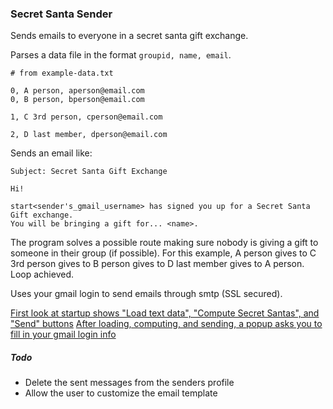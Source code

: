 ### Secret Santa Sender

Sends emails to everyone in a secret santa gift exchange.

Parses a data file in the format `groupid, name, email`.

```
# from example-data.txt

0, A person, aperson@email.com
0, B person, bperson@email.com

1, C 3rd person, cperson@email.com

2, D last member, dperson@email.com
```

Sends an email like: 

```
Subject: Secret Santa Gift Exchange

Hi!

start<sender's_gmail_username> has signed you up for a Secret Santa Gift exchange. 
You will be bringing a gift for... <name>. 

```


The program solves a possible route making sure nobody is giving a gift to 
someone in their group (if possible). For this example, A person gives to 
C 3rd person gives to B person gives to D last member gives to A person. 
Loop achieved. 

Uses your gmail login to send emails through smtp (SSL secured).

[First look at startup shows "Load text data", "Compute Secret Santas", and "Send" buttons](./res/init.png)
[After loading, computing, and sending, a popup asks you to fill in your gmail login info](./res/sending.png)

##### Todo

- Delete the sent messages from the senders profile
- Allow the user to customize the email template

